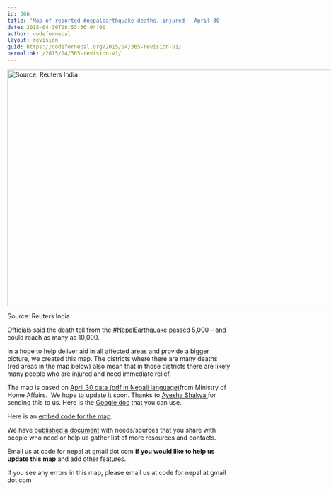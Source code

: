 ```yaml
---
id: 366
title: 'Map of reported #nepalearthquake deaths, injured – April 30'
date: 2015-04-30T08:53:36-04:00
author: codefornepal
layout: revision
guid: https://codefornepal.org/2015/04/365-revision-v1/
permalink: /2015/04/365-revision-v1/
---
```

<div id="attachment_349" style="width: 810px" class="wp-caption alignnone">
  <a href="https://codefornepal.org/wp-content/uploads/2015/04/nepalquake.jpg"><img aria-describedby="caption-attachment-349" class="size-full wp-image-349" src="https://codefornepal.org/wp-content/uploads/2015/04/nepalquake.jpg" alt="Source: Reuters India" width="800" height="533" srcset="https://codefornepal.org/wp-content/uploads/2015/04/nepalquake.jpg 800w, https://codefornepal.org/wp-content/uploads/2015/04/nepalquake-300x200.jpg 300w" sizes="(max-width: 800px) 100vw, 800px" /></a>
  
  <p id="caption-attachment-349" class="wp-caption-text">
    Source: Reuters India
  </p>
</div>

Officials said the death toll from the <a class="_58cn" href="https://www.facebook.com/hashtag/nepalearthquake?source=feed_text&story_id=10155550591670002" data-ft="{&quot;tn&quot;:&quot;*N&quot;,&quot;type&quot;:104}"><span class="_58cl">‪#‎</span><span class="_58cm">NepalEarthquake‬</span></a> passed 5,000 – and could reach as many as 10,000.

In a hope to help deliver aid in all affected areas and provide a bigger picture, we created this map. The districts where there are many deaths (red areas in the map below) also mean that in those districts there are likely many people who are injured and need immediate relief.



The map is based on <a href="http://neoc.gov.np/en/2072.1.17-0800-92.html" target="_blank">April 30 data (pdf in Nepali language)</a>from Ministry of Home Affairs.  We hope to update it soon. Thanks to <a href="https://twitter.com/ayeshashakya" target="_blank">Ayesha Shakya </a>for sending this to us. Here is the <a href="https://docs.google.com/spreadsheets/d/1D9FCsIcX4nGwLC_BmyDFruq3BI5IBYG-rAByLZDZ4rI/edit?usp=sharing" target="_blank">Google doc</a> that you can use.

Here is an <a href="https://codefornepal.cartodb.com/viz/762e31b4-ef36-11e4-a059-0e0c41326911/map_of_reported_nepalquake_deaths_injured_apri" target="_blank">embed code for the map</a>.

We have <a href="http://bit.ly/nepalrelief15" target="_blank">published a document</a> with needs/sources that you share with people who need or help us gather list of more resources and contacts.

Email us at code for nepal at gmail dot com **if you would like to help us update this map** and add other features.

If you see any errors in this map, please email us at code for nepal at gmail dot com